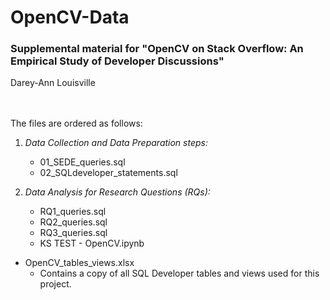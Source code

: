 # OpenCV-Data
### Supplemental material for  "OpenCV on Stack Overflow: An Empirical Study of Developer Discussions"
Darey-Ann Louisville

 <br/><br/> 
The files are ordered as follows:

1. *Data Collection and Data Preparation steps:*
    * 01_SEDE_queries.sql
    * 02_SQLdeveloper_statements.sql

1. *Data Analysis for Research Questions (RQs):*
    * RQ1_queries.sql
    * RQ2_queries.sql
    * RQ3_queries.sql
    * KS TEST - OpenCV.ipynb


* OpenCV_tables_views.xlsx 
    * Contains a copy of all SQL Developer tables and views used for this project.
